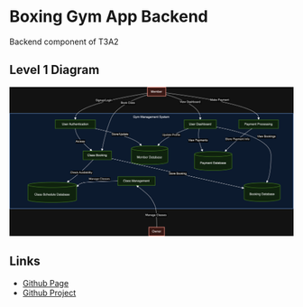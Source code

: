 # Boxing Gym App Backend

Backend component of T3A2

## Level 1 Diagram

![level1diagram](../../docs/R2/level1dfd.png)

## Links

- [Github Page](https://github.com/FabSugandhi/FightTrack)
- [Github Project](https://github.com/users/FabSugandhi/projects/4)